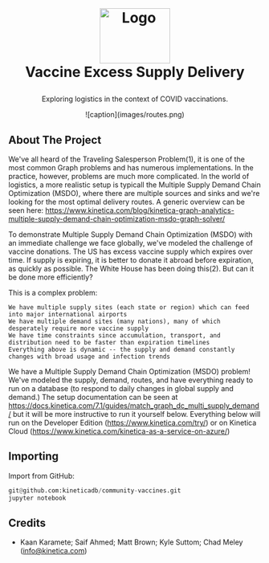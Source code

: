 <!-- LOGO -->
<br />
<h1>
<p align="center">
  <img src="https://2wz2rk1b7g6s3mm3mk3dj0lh-wpengine.netdna-ssl.com/wp-content/uploads/2018/08/kinetica_logo.svg" alt="Logo" width="140" height="110">
  <br>Vaccine Excess Supply Delivery
</h1>
  <p align="center">
    Exploring logistics in the context of COVID vaccinations.
    <br />
    </p>
</p>

<p align="center"> 
![caption](images/routes.png)
</p>                                                                                                                             
                                                                                                                                                      
## About The Project
We've all heard of the Traveling Salesperson Problem(1), it is one of the most common Graph problems and has numerous implementations. In the practice, however, problems are much more complicated. In the world of logistics, a more realistic setup is typicall the Multiple Supply Demand Chain Optimization (MSDO), where there are multiple sources and sinks and we're looking for the most optimal delivery routes. A generic overview can be seen here: https://www.kinetica.com/blog/kinetica-graph-analytics-multiple-supply-demand-chain-optimization-msdo-graph-solver/

To demonstrate Multiple Supply Demand Chain Optimization (MSDO) with an immediate challenge we face globally, we've modeled the challenge of vaccine donations. The US has excess vaccine supply which expires over time. If supply is expiring, it is better to donate it abroad before expiration, as quickly as possible. The White House has been doing this(2). But can it be done more efficiently?

This is a complex problem:

    We have multiple supply sites (each state or region) which can feed into major international airports
    We have multiple demand sites (many nations), many of which desperately require more vaccine supply
    We have time constraints since accumulation, transport, and distribution need to be faster than expiration timelines
    Everything above is dynamic -- the supply and demand constantly changes with broad usage and infection trends

We have a Multiple Supply Demand Chain Optimization (MSDO) problem! We've modeled the supply, demand, routes, and have everything ready to run on a database (to respond to daily changes in global supply and demand.) The setup documentation can be seen at https://docs.kinetica.com/7.1/guides/match_graph_dc_multi_supply_demand/ but it will be more instructive to run it yourself below. Everything below will run on the Developer Edition (https://www.kinetica.com/try/) or on Kinetica Cloud (https://www.kinetica.com/kinetica-as-a-service-on-azure/)



## Importing

Import from GitHub:
```py
git@github.com:kineticadb/community-vaccines.git
jupyter notebook
```

## Credits
- Kaan Karamete; Saif Ahmed; Matt Brown; Kyle Suttom; Chad Meley (info@kinetica.com)
